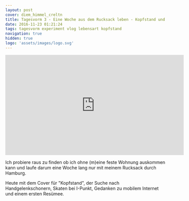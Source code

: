 ```yaml
---
layout: post
cover: diem_himmel_creltn
title: Tagesvorm 3 - Eine Woche aus dem Rucksack leben - Kopfstand und Skaten
date: 2016-11-23 01:21:24
tags: tagesvorm experiment vlog lebensart kopfstand
navigation: true
hidden: true
logo: 'assets/images/logo.svg'
---
```


<iframe width="560" height="315" src="https://www.youtube-nocookie.com/embed/N4KbwLHv9gk" frameborder="0" allow="autoplay; encrypted-media" allowfullscreen></iframe>

Ich probiere raus zu finden ob ich ohne (m)eine feste Wohnung auskommen kann und laufe darum eine Woche lang nur mit meinem Rucksack durch Hamburg.

Heute mit dem Cover für "Kopfstand", der Suche nach Handgelenkschonern, Skaten bei I-Punkt, Gedanken zu mobilem Internet und einem ersten Resümee.
